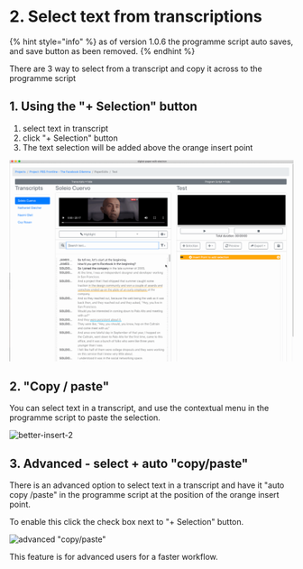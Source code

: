 # 2. Select text from transcriptions

{% hint style="info" %}
as of version 1.0.6 the programme script auto saves, and save button as been removed.
{% endhint %}

There are 3 way to select from a transcript and copy it across to the programme script

## 1. Using the "+ Selection" button

1. select text in transcript
2. click "+ Selection" button
3. The text selection will be added above the orange insert point  

![Select text](../.gitbook/assets/select-text.gif)

## 2. "Copy / paste"

You can select text in a transcript, and use the contextual menu in the programme script to paste the selection.

![better-insert-2](https://user-images.githubusercontent.com/4661975/75947982-23e85c00-5e70-11ea-80f1-827cb071370c.gif)

## 3. Advanced - select + auto "copy/paste"

There is an advanced option to select text in a transcript and have it "auto copy /paste"  in the programme script at the position of the orange insert point.  
  
To enable this click the check box next to  "+ Selection" button.

![advanced &quot;copy/paste&quot;](https://user-images.githubusercontent.com/4661975/76034120-fd77fe80-5f0b-11ea-9a61-a7588ad83c79.gif)

This feature is for advanced users for a faster workflow.


